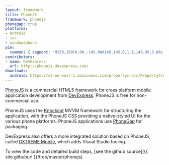 ```yaml
---
layout: framework
title: PhoneJS
framework: phonejs
phonegap: true
platforms:
- android
- ios
- windowsphone
pie:
  common: { segment: 'M150,150l0.00,-145.00A145,145,0,1,1,149.95,5.00z' }
contributors:
- name: DevExpress
  url: http://phonejs.devexpress.com/
downloads:
  android: https://s3-eu-west-1.amazonaws.com/propertycross/PropertyCross-phonejs-a50258464e160d2642fe0bcccebd5a0884528bc5.apk
---
```

[PhoneJS](http://phonejs.devexpress.com/) is a commercial HTML5 framework for cross platform mobile application development from [DevExpress](http://www.devexpress.com/). PhoneJS is free for non-commercial use. 

PhoneJS uses the [Knockout](http://knockoutjs.com/) MVVM framework for structuring the application, with the PhoneJS CSS providing a native-styled UI for the various phone platforms. PhoneJS applications use [PhoneGap](http://phonegap.com/) for packaging.

DevExpress also offers a more integrated solution based on PhoneJS, called [DXTREME Mobile](http://www.devexpress.com/Products/HTML-JS/), which adds Visual Studio tooling.


To view the code and detailed build steps, [see the github source]({{ site.githuburl }}/tree/master/phonejs).
